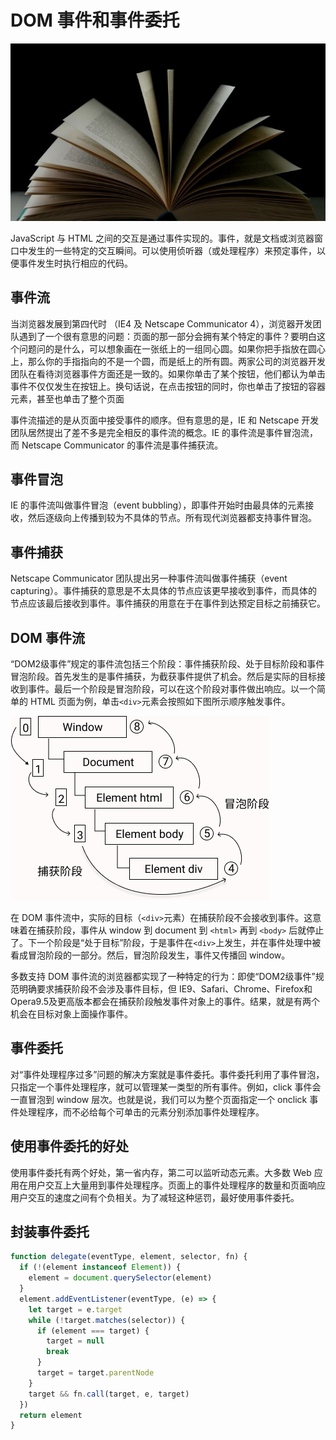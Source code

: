 # DOM 事件和事件委托

![event](images/event-flow.jpg)

JavaScript 与 HTML 之间的交互是通过事件实现的。事件，就是文档或浏览器窗口中发生的一些特定的交互瞬间。可以使用侦听器（或处理程序）来预定事件，以便事件发生时执行相应的代码。

## 事件流

当浏览器发展到第四代时 （IE4 及 Netscape Communicator 4），浏览器开发团队遇到了一个很有意思的问题：页面的那一部分会拥有某个特定的事件？要明白这个问题问的是什么，可以想象画在一张纸上的一组同心圆。如果你把手指放在圆心上，那么你的手指指向的不是一个圆，而是纸上的所有圆。两家公司的浏览器开发团队在看待浏览器事件方面还是一致的。如果你单击了某个按钮，他们都认为单击事件不仅仅发生在按钮上。换句话说，在点击按钮的同时，你也单击了按钮的容器元素，甚至也单击了整个页面

事件流描述的是从页面中接受事件的顺序。但有意思的是，IE 和 Netscape 开发团队居然提出了差不多是完全相反的事件流的概念。IE 的事件流是事件冒泡流，而 Netscape Communicator 的事件流是事件捕获流。

## 事件冒泡

IE 的事件流叫做事件冒泡（event bubbling），即事件开始时由最具体的元素接收，然后逐级向上传播到较为不具体的节点。所有现代浏览器都支持事件冒泡。

## 事件捕获

Netscape Communicator 团队提出另一种事件流叫做事件捕获（event capturing）。事件捕获的意思是不太具体的节点应该更早接收到事件，而具体的节点应该最后接收到事件。事件捕获的用意在于在事件到达预定目标之前捕获它。


## DOM 事件流

“DOM2级事件”规定的事件流包括三个阶段：事件捕获阶段、处于目标阶段和事件冒泡阶段。首先发生的是事件捕获，为截获事件提供了机会。然后是实际的目标接收到事件。最后一个阶段是冒泡阶段，可以在这个阶段对事件做出响应。以一个简单的 HTML 页面为例，单击`<div>`元素会按照如下图所示顺序触发事件。

![DOM event flow](images/event-flow.png)

在 DOM 事件流中，实际的目标（`<div>`元素）在捕获阶段不会接收到事件。这意味着在捕获阶段，事件从 window 到 document 到 `<html>` 再到 `<body>` 后就停止了。下一个阶段是“处于目标”阶段，于是事件在`<div>`上发生，并在事件处理中被看成冒泡阶段的一部分。然后，冒泡阶段发生，事件又传播回 window。

多数支持 DOM 事件流的浏览器都实现了一种特定的行为：即使“DOM2级事件”规范明确要求捕获阶段不会涉及事件目标，但 IE9、Safari、Chrome、Firefox和Opera9.5及更高版本都会在捕获阶段触发事件对象上的事件。结果，就是有两个机会在目标对象上面操作事件。

## 事件委托

对“事件处理程序过多”问题的解决方案就是事件委托。事件委托利用了事件冒泡，只指定一个事件处理程序，就可以管理某一类型的所有事件。例如，click 事件会一直冒泡到 window 层次。也就是说，我们可以为整个页面指定一个 onclick 事件处理程序，而不必给每个可单击的元素分别添加事件处理程序。

## 使用事件委托的好处

使用事件委托有两个好处，第一省内存，第二可以监听动态元素。大多数 Web 应用在用户交互上大量用到事件处理程序。页面上的事件处理程序的数量和页面响应用户交互的速度之间有个负相关。为了减轻这种惩罚，最好使用事件委托。


## 封装事件委托

```javascript
function delegate(eventType, element, selector, fn) {
  if (!(element instanceof Element)) {
    element = document.querySelector(element)
  }
  element.addEventListener(eventType, (e) => {
    let target = e.target
    while (!target.matches(selector)) {
      if (element === target) {
        target = null
        break
      }
      target = target.parentNode
    }
    target && fn.call(target, e, target)
  })
  return element
}
```